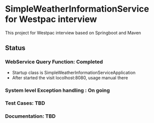# SimpleWeatherInformationService for Westpac interview

This project for Westpac interview
based on Springboot and Maven

## Status
### WebService Query Function: Completed 
* Startup class is SimpleWeatherInformationServiceApplication
* After started the visit locolhost:8080, usage manual there
### System level Exception handling : On going
### Test Cases: TBD
### Documentation: TBD
